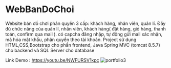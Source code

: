 # WebBanDoChoi
Website bán đồ chơi phân quyền 3 cấp: khách hàng, nhân viên, quản lí. Đầy đủ chức năng của quản lí, nhân viên, khách hàng( đặt hàng, giỏ hàng, thanh toán, confirm qua mail ).
có capcha đăng nhập, tự động gửi mail xác nhận, mã hóa mật khẩu, phân quyền theo tài khoản.
Project sử dụng HTML,CSS,Bootstrap cho phần frontend, Java Spring MVC (tomcat 8.5.7) cho backend và SQL Server cho database

Link Demo : https://youtu.be/NWFURSV1kpc
![portfolio3](https://user-images.githubusercontent.com/90052240/160130447-477942c3-cdb5-4137-bc9a-d73a9ff33b21.PNG)
